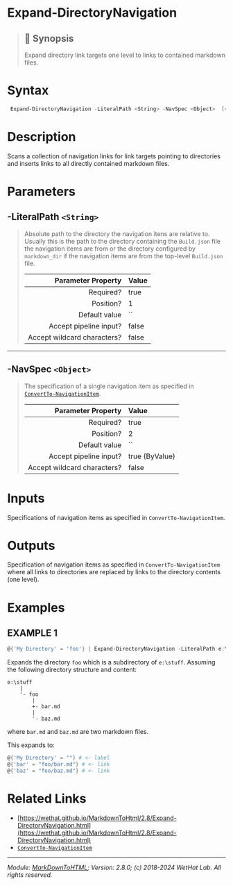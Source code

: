 ﻿#  Expand-DirectoryNavigation

> ## :bookmark: Synopsis
> Expand directory link targets one level to links to contained markdown files.

# Syntax
```PowerShell
 Expand-DirectoryNavigation -LiteralPath <String> -NavSpec <Object>  [<CommonParameters>] 
```


# Description

Scans a collection of navigation links for link targets pointing to directories
and inserts links to all directly contained markdown files.





# Parameters
 ## -LiteralPath `<String>`
  >Absolute path to the directory the navigation itens are relative to. Usually
 >this is the path to the directory containing the `Build.json` file the navigation
 >items are from or the directory configured by `markdown_dir` if the navigation
 >items are from the top-level `Build.json` file.
>
> Parameter Property         | Value
> --------------------------:|:----------
> Required?                  | true
> Position?                  | 1
> Default value              | ``
> Accept pipeline input?     | false
> Accept wildcard characters?| false
 - - -
 ## -NavSpec `<Object>`
  >The specification of a single navigation item as specified in
 >[`ConvertTo-NavigationItem`](ConvertTo-NavigationItem.md).
>
> Parameter Property         | Value
> --------------------------:|:----------
> Required?                  | true
> Position?                  | 2
> Default value              | ``
> Accept pipeline input?     | true (ByValue)
> Accept wildcard characters?| false



# Inputs
Specifications of navigation items as specified in
`ConvertTo-NavigationItem`.


# Outputs
Specification of navigation items as specified in
`ConvertTo-NavigationItem` where all links to directories
are replaced by links to the directory contents (one level).

# Examples

## EXAMPLE 1

~~~ PowerShell
@{'My Directory' = 'foo'} | Expand-DirectoryNavigation -LiteralPath e:\stuff
~~~


Expands the directory `foo` which is a subdirectory of `e:\stuff`.
Assuming the following directory structure and content:

~~~bob
e:\stuff
    |
    '- foo
        |
        +- bar.md
        |
        '- baz.md
~~~

where `bar.md` and `baz.md` are two markdown files.

This expands to:

~~~PowerShell
@{'My Directory' = ""} # <- label
@{'bar' = "foo/bar.md"} # <- link
@{'baz' = "foo/baz.md"} # <- link
~~~














# Related Links

* [https://wethat.github.io/MarkdownToHtml/2.8/Expand-DirectoryNavigation.html](https://wethat.github.io/MarkdownToHtml/2.8/Expand-DirectoryNavigation.html) 
* [`ConvertTo-NavigationItem`](ConvertTo-NavigationItem.md)

- - -

_Module: [MarkDownToHTML](MarkDownToHTML.md); Version: 2.8.0; (c) 2018-2024 WetHat Lab. All rights reserved._
